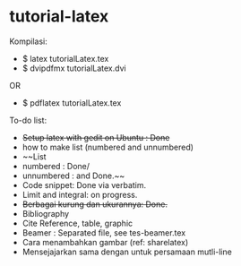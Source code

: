 # tutorial-latex

Kompilasi:

  - $ latex tutorialLatex.tex
  - $ dvipdfmx tutorialLatex.dvi

OR

  - $ pdflatex tutorialLatex.tex

To-do list:

- ~~Setup latex with gedit on Ubuntu : Done~~
- how to make list (numbered and unnumbered)
- ~~List
-   numbered : Done/
-   unnumbered : and Done.~~
- Code snippet: Done via verbatim.
- Limit and integral: on progress.
- ~~Berbagai kurung dan ukurannya: Done.~~
- Bibliography
- Cite Reference, table, graphic
- Beamer : Separated file, see tes-beamer.tex
- Cara menambahkan gambar (ref: sharelatex)
- Mensejajarkan sama dengan untuk persamaan mutli-line
